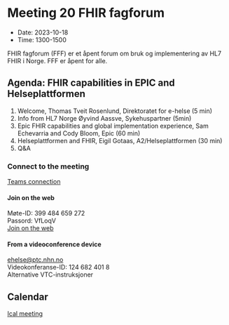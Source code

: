 # Meeting 20 FHIR fagforum

* Date: 2023-10-18
* Time: 1300-1500

FHIR fagforum (FFF) er et åpent forum om bruk og implementering av HL7 FHIR i Norge. FFF er åpent for alle.

## Agenda: FHIR capabilities in EPIC and Helseplattformen

1. Welcome, Thomas Tveit Rosenlund, Direktoratet for e-helse (5 min)
2. Info from HL7 Norge Øyvind Aassve, Sykehuspartner (5min)
3. Epic FHIR capabilities and global implementation experience, Sam Echevarria and Cody Bloom, Epic (60 min)
4. Helseplattformen and FHIR, Eigil Gotaas, A2/Helseplattformen (30 min)
5. Q&A

### Connect to the meeting

[Teams connection](https://teams.microsoft.com/l/meetup-join/19%3ameeting_NDIxNDdmNGQtNDIwMC00N2Y1LTgwZDYtNzRhNTAyZWU1ZTZk%40thread.v2/0?context=%7b%22Tid%22%3a%221f8fc8cc-99b4-410a-95fa-286dd143b04d%22%2c%22Oid%22%3a%22a216d89f-4166-4e08-9907-183e70a2a420%22%7d)

#### Join on the web

Møte-ID: 399 484 659 272  
Passord: VfLoqV  
[Join on the web](https://www.microsoft.com/microsoft-teams/join-a-meeting)

#### From a videoconference device

ehelse@ptc.nhn.no  
Videokonferanse-ID: 124 682 401 8  
Alternative VTC-instruksjoner  

## Calendar

[Ical meeting](ical/FHIR%20fagforum%20%2320.ics)
